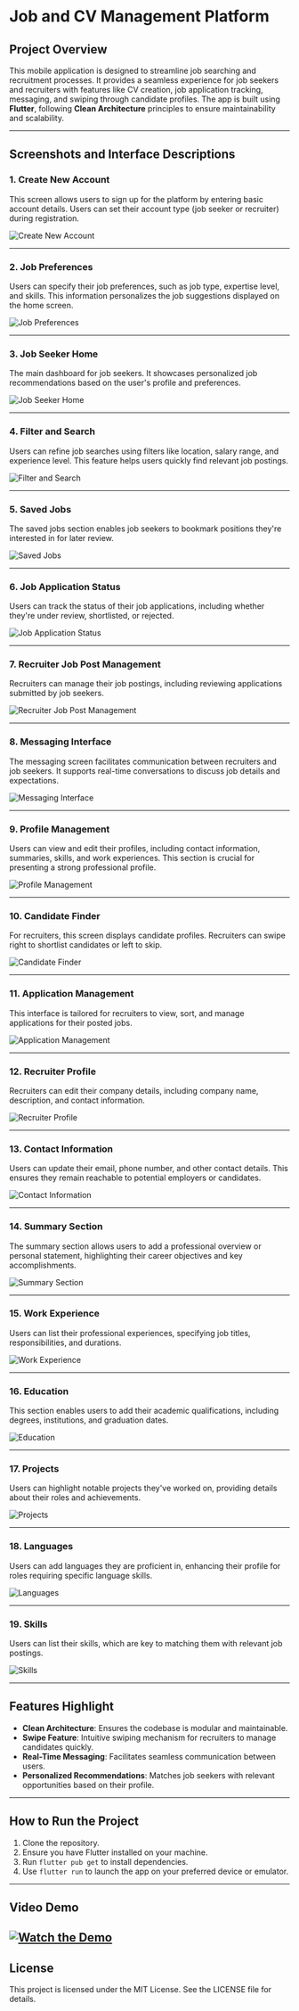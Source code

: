 # Job and CV Management Platform

## Project Overview
This mobile application is designed to streamline job searching and recruitment processes. It provides a seamless experience for job seekers and recruiters with features like CV creation, job application tracking, messaging, and swiping through candidate profiles. The app is built using **Flutter**, following **Clean Architecture** principles to ensure maintainability and scalability.

---

## Screenshots and Interface Descriptions

### 1. Create New Account
This screen allows users to sign up for the platform by entering basic account details. Users can set their account type (job seeker or recruiter) during registration.

![Create New Account](interface/1.jpg)

---

### 2. Job Preferences
Users can specify their job preferences, such as job type, expertise level, and skills. This information personalizes the job suggestions displayed on the home screen.

![Job Preferences](interface/2.jpg)

---

### 3. Job Seeker Home
The main dashboard for job seekers. It showcases personalized job recommendations based on the user's profile and preferences.

![Job Seeker Home](interface/3.jpg)

---

### 4. Filter and Search
Users can refine job searches using filters like location, salary range, and experience level. This feature helps users quickly find relevant job postings.

![Filter and Search](interface/4.jpg)

---

### 5. Saved Jobs
The saved jobs section enables job seekers to bookmark positions they're interested in for later review.

![Saved Jobs](interface/5.jpg)

---

### 6. Job Application Status
Users can track the status of their job applications, including whether they're under review, shortlisted, or rejected.

![Job Application Status](interface/6.jpg)

---

### 7. Recruiter Job Post Management
Recruiters can manage their job postings, including reviewing applications submitted by job seekers.

![Recruiter Job Post Management](interface/7.jpg)

---

### 8. Messaging Interface
The messaging screen facilitates communication between recruiters and job seekers. It supports real-time conversations to discuss job details and expectations.

![Messaging Interface](interface/8.jpg)

---

### 9. Profile Management
Users can view and edit their profiles, including contact information, summaries, skills, and work experiences. This section is crucial for presenting a strong professional profile.

![Profile Management](interface/9.jpg)

---

### 10. Candidate Finder
For recruiters, this screen displays candidate profiles. Recruiters can swipe right to shortlist candidates or left to skip.

![Candidate Finder](interface/10.jpg)

---

### 11. Application Management
This interface is tailored for recruiters to view, sort, and manage applications for their posted jobs.

![Application Management](interface/11.jpg)

---

### 12. Recruiter Profile
Recruiters can edit their company details, including company name, description, and contact information.

![Recruiter Profile](interface/12.jpg)

---

### 13. Contact Information
Users can update their email, phone number, and other contact details. This ensures they remain reachable to potential employers or candidates.

![Contact Information](interface/13.jpg)

---

### 14. Summary Section
The summary section allows users to add a professional overview or personal statement, highlighting their career objectives and key accomplishments.

![Summary Section](interface/14.jpg)

---

### 15. Work Experience
Users can list their professional experiences, specifying job titles, responsibilities, and durations.

![Work Experience](interface/15.jpg)

---

### 16. Education
This section enables users to add their academic qualifications, including degrees, institutions, and graduation dates.

![Education](interface/16.jpg)

---

### 17. Projects
Users can highlight notable projects they've worked on, providing details about their roles and achievements.

![Projects](interface/17.jpg)

---

### 18. Languages
Users can add languages they are proficient in, enhancing their profile for roles requiring specific language skills.

![Languages](interface/18.jpg)

---

### 19. Skills
Users can list their skills, which are key to matching them with relevant job postings.

![Skills](interface/19.jpg)

---

## Features Highlight
- **Clean Architecture**: Ensures the codebase is modular and maintainable.
- **Swipe Feature**: Intuitive swiping mechanism for recruiters to manage candidates quickly.
- **Real-Time Messaging**: Facilitates seamless communication between users.
- **Personalized Recommendations**: Matches job seekers with relevant opportunities based on their profile.

---

## How to Run the Project
1. Clone the repository.
2. Ensure you have Flutter installed on your machine.
3. Run `flutter pub get` to install dependencies.
4. Use `flutter run` to launch the app on your preferred device or emulator.

---

## Video Demo
[![Watch the Demo](https://img.youtube.com/vi/vNICfmul7vI/0.jpg)](https://youtu.be/vNICfmul7vI)
---

## License
This project is licensed under the MIT License. See the LICENSE file for details.
